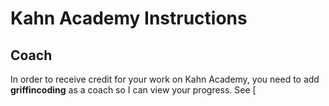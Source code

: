# Kahn Academy Instructions

## Coach
In order to receive credit for your work on Kahn Academy, you need to add **griffincoding** as a coach so I can view your progress.
See [
